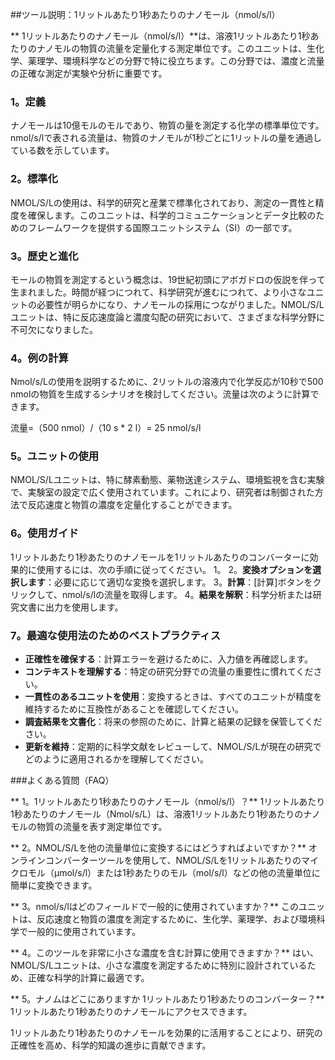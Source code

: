 ##ツール説明：1リットルあたり1秒あたりのナノモール（nmol/s/l）

** 1リットルあたりのナノモール（nmol/s/l）**は、溶液1リットルあたり1秒あたりのナノモルの物質の流量を定量化する測定単位です。このユニットは、生化学、薬理学、環境科学などの分野で特に役立ちます。この分野では、濃度と流量の正確な測定が実験や分析に重要です。

### 1。定義
ナノモールは10億モルのモルであり、物質の量を測定する化学の標準単位です。nmol/s/lで表される流量は、物質のナノモルが1秒ごとに1リットルの量を通過している数を示しています。

### 2。標準化
NMOL/S/Lの使用は、科学的研究と産業で標準化されており、測定の一貫性と精度を確保します。このユニットは、科学的コミュニケーションとデータ比較のためのフレームワークを提供する国際ユニットシステム（SI）の一部です。

### 3。歴史と進化
モールの物質を測定するという概念は、19世紀初頭にアボガドロの仮説を伴って生まれました。時間が経つにつれて、科学研究が進むにつれて、より小さなユニットの必要性が明らかになり、ナノモールの採用につながりました。NMOL/S/Lユニットは、特に反応速度論と濃度勾配の研究において、さまざまな科学分野に不可欠になりました。

### 4。例の計算
Nmol/s/Lの使用を説明するために、2リットルの溶液内で化学反応が10秒で500 nmolの物質を生成するシナリオを検討してください。流量は次のように計算できます。

流量=（500 nmol）/（10 s * 2 l）= 25 nmol/s/l

### 5。ユニットの使用
NMOL/S/Lユニットは、特に酵素動態、薬物送達システム、環境監視を含む実験で、実験室の設定で広く使用されています。これにより、研究者は制御された方法で反応速度と物質の濃度を定量化することができます。

### 6。使用ガイド
1リットルあたり1秒あたりのナノモールを1リットルあたりのコンバーターに効果的に使用するには、次の手順に従ってください。
1。
2。**変換オプションを選択します**：必要に応じて適切な変換を選択します。
3。**計算**：[計算]ボタンをクリックして、nmol/s/lの流量を取得します。
4。**結果を解釈**：科学分析または研究文書に出力を使用します。

### 7。最適な使用法のためのベストプラクティス
-  **正確性を確保する**：計算エラーを避けるために、入力値を再確認します。
-  **コンテキストを理解する**：特定の研究分野での流量の重要性に慣れてください。
-  **一貫性のあるユニットを使用**：変換するときは、すべてのユニットが精度を維持するために互換性があることを確認してください。
-  **調査結果を文書化**：将来の参照のために、計算と結果の記録を保管してください。
-  **更新を維持**：定期的に科学文献をレビューして、NMOL/S/Lが現在の研究でどのように適用されるかを理解してください。

###よくある質問（FAQ）

** 1。1リットルあたり1秒あたりのナノモール（nmol/s/l）？**
1リットルあたり1秒あたりのナノモール（Nmol/s/L）は、溶液1リットルあたり1秒あたりのナノモルの物質の流量を表す測定単位です。

** 2。NMOL/S/Lを他の流量単位に変換するにはどうすればよいですか？**
オンラインコンバーターツールを使用して、NMOL/S/Lを1リットルあたりのマイクロモル（µmol/s/l）または1秒あたりのモル（mol/s/l）などの他の流量単位に簡単に変換できます。

** 3。nmol/s/lはどのフィールドで一般的に使用されていますか？**
このユニットは、反応速度と物質の濃度を測定するために、生化学、薬理学、および環境科学で一般的に使用されています。

** 4。このツールを非常に小さな濃度を含む計算に使用できますか？**
はい、NMOL/S/Lユニットは、小さな濃度を測定するために特別に設計されているため、正確な科学的計算に最適です。

** 5。ナノムはどこにありますか 1リットルあたり1秒あたりのコンバーター？**
1リットルあたり1秒あたりのナノモールにアクセスできます。

1リットルあたり1秒あたりのナノモールを効果的に活用することにより、研究の正確性を高め、科学的知識の進歩に貢献できます。